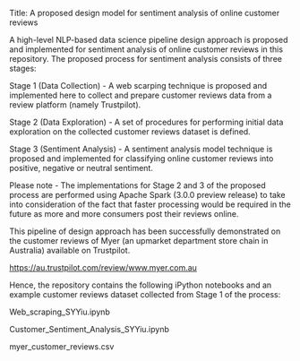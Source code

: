 Title: A proposed design model for sentiment analysis of online customer reviews 

A high-level NLP-based data science pipeline design approach is proposed and implemented for sentiment analysis of online customer reviews in this repository. The proposed process for sentiment analysis consists of three stages: 

Stage 1 (Data Collection) - A web scarping technique is proposed and implemented here to collect and prepare customer reviews data from a review platform (namely Trustpilot). 

Stage 2 (Data Exploration) - A set of procedures for performing initial data exploration on the collected customer reviews dataset is defined. 

Stage 3 (Sentiment Analysis) - A sentiment analysis model technique is proposed and implemented for classifying online customer reviews into positive, negative or neutral sentiment. 

Please note - The implementations for Stage 2 and 3 of the proposed process are performed using Apache Spark (3.0.0 preview release) to take into consideration of the fact that faster processing would be required in the future as more and more consumers post their reviews online. 

This pipeline of design approach has been successfully demonstrated on the customer reviews of Myer (an upmarket department store chain in Australia) available on Trustpilot.

https://au.trustpilot.com/review/www.myer.com.au

Hence, the repository contains the following iPython notebooks and an example customer reviews dataset collected from Stage 1 of the process:

Web_scraping_SYYiu.ipynb

Customer_Sentiment_Analysis_SYYiu.ipynb

myer_customer_reviews.csv